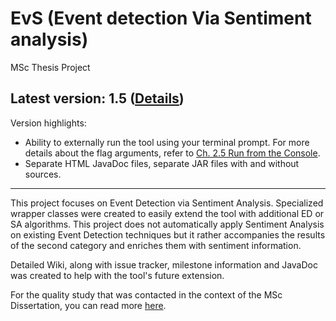 # EvS (Event detection Via Sentiment analysis)
MSc Thesis Project

**Latest version: 1.5** ([Details](https://github.com/Lefteris008/EvS/releases/tag/1.5))
---
Version highlights:
* Ability to externally run the tool using your terminal prompt. For more details about the flag arguments, refer to [Ch. 2.5 Run from the Console](https://github.com/Lefteris008/EvS/wiki/02.5.-Run-from-the-Console).
* Separate HTML JavaDoc files, separate JAR files with and without sources. 

___

This project focuses on Event Detection via Sentiment Analysis. Specialized wrapper classes were created to easily extend the tool with additional ED or SA algorithms.
This project does not automatically apply Sentiment Analysis on existing Event Detection techniques but it rather accompanies the results of the second category and enriches them with sentiment information.

Detailed Wiki, along with issue tracker, milestone information and JavaDoc was created to help with the tool's future extension.

For the quality study that was contacted in the context of the MSc Dissertation, you can read more [here](https://onedrive.live.com/redir?resid=B23CB6071141F86C!214655&authkey=!AC1VzeoMdJuvtbg&ithint=file%2cpdf).
